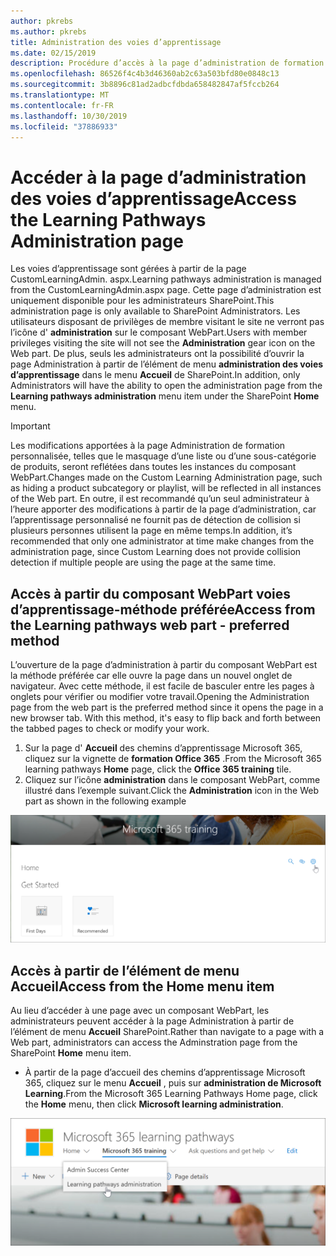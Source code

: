 ```yaml
---
author: pkrebs
ms.author: pkrebs
title: Administration des voies d’apprentissage
ms.date: 02/15/2019
description: Procédure d’accès à la page d’administration de formation personnalisée à partir du composant WebPart ou du menu
ms.openlocfilehash: 86526f4c4b3d46360ab2c63a503bfd80e0848c13
ms.sourcegitcommit: 3b8896c81ad2adbcfdbda658482847af5fccb264
ms.translationtype: MT
ms.contentlocale: fr-FR
ms.lasthandoff: 10/30/2019
ms.locfileid: "37886933"
---
```

# <a name="access-the-learning-pathways-administration-page"></a><span data-ttu-id="9e4a5-103">Accéder à la page d’administration des voies d’apprentissage</span><span class="sxs-lookup"><span data-stu-id="9e4a5-103">Access the Learning Pathways Administration page</span></span>

<span data-ttu-id="9e4a5-104">Les voies d’apprentissage sont gérées à partir de la page CustomLearningAdmin. aspx.</span><span class="sxs-lookup"><span data-stu-id="9e4a5-104">Learning pathways administration is managed from the CustomLearningAdmin.aspx page.</span></span> <span data-ttu-id="9e4a5-105">Cette page d’administration est uniquement disponible pour les administrateurs SharePoint.</span><span class="sxs-lookup"><span data-stu-id="9e4a5-105">This administration page is only available to SharePoint Administrators.</span></span> <span data-ttu-id="9e4a5-106">Les utilisateurs disposant de privilèges de membre visitant le site ne verront pas l’icône d' **administration** sur le composant WebPart.</span><span class="sxs-lookup"><span data-stu-id="9e4a5-106">Users with member privileges visiting the site will not see the **Administration** gear icon on the Web part.</span></span> <span data-ttu-id="9e4a5-107">De plus, seuls les administrateurs ont la possibilité d’ouvrir la page Administration à partir de l’élément de menu **administration des voies d’apprentissage** dans le menu **Accueil** de SharePoint.</span><span class="sxs-lookup"><span data-stu-id="9e4a5-107">In addition, only Administrators will have the ability to open the administration page from the **Learning pathways administration** menu item under the SharePoint **Home** menu.</span></span> 

> [!IMPORTANT]
> <span data-ttu-id="9e4a5-108">Les modifications apportées à la page Administration de formation personnalisée, telles que le masquage d’une liste ou d’une sous-catégorie de produits, seront reflétées dans toutes les instances du composant WebPart.</span><span class="sxs-lookup"><span data-stu-id="9e4a5-108">Changes made on the Custom Learning Administration page, such as hiding a product subcategory or playlist, will be reflected in all instances of the Web part.</span></span> <span data-ttu-id="9e4a5-109">En outre, il est recommandé qu’un seul administrateur à l’heure apporter des modifications à partir de la page d’administration, car l’apprentissage personnalisé ne fournit pas de détection de collision si plusieurs personnes utilisent la page en même temps.</span><span class="sxs-lookup"><span data-stu-id="9e4a5-109">In addition, it’s recommended that only one administrator at time make changes from the administration page, since Custom Learning does not provide collision detection if multiple people are using the page at the same time.</span></span>  

## <a name="access-from-the-learning-pathways-web-part---preferred-method"></a><span data-ttu-id="9e4a5-110">Accès à partir du composant WebPart voies d’apprentissage-méthode préférée</span><span class="sxs-lookup"><span data-stu-id="9e4a5-110">Access from the Learning pathways web part - preferred method</span></span>
<span data-ttu-id="9e4a5-111">L’ouverture de la page d’administration à partir du composant WebPart est la méthode préférée car elle ouvre la page dans un nouvel onglet de navigateur. Avec cette méthode, il est facile de basculer entre les pages à onglets pour vérifier ou modifier votre travail.</span><span class="sxs-lookup"><span data-stu-id="9e4a5-111">Opening the Administration page from the web part is the preferred method since it opens the page in a new browser tab. With this method, it's easy to flip back and forth between the tabbed pages to check or modify your work.</span></span>  

1. <span data-ttu-id="9e4a5-112">Sur la page d' **Accueil** des chemins d’apprentissage Microsoft 365, cliquez sur la vignette de **formation Office 365** .</span><span class="sxs-lookup"><span data-stu-id="9e4a5-112">From the Microsoft 365 learning pathways **Home** page, click the **Office 365 training** tile.</span></span>
2. <span data-ttu-id="9e4a5-113">Cliquez sur l’icône **administration** dans le composant WebPart, comme illustré dans l’exemple suivant.</span><span class="sxs-lookup"><span data-stu-id="9e4a5-113">Click the **Administration** icon in the Web part as shown in the following example</span></span>  

![CG-adminaccbtn. png](media/cg-adminaccbtn.png)

## <a name="access-from-the-home-menu-item"></a><span data-ttu-id="9e4a5-115">Accès à partir de l’élément de menu Accueil</span><span class="sxs-lookup"><span data-stu-id="9e4a5-115">Access from the Home menu item</span></span>
<span data-ttu-id="9e4a5-116">Au lieu d’accéder à une page avec un composant WebPart, les administrateurs peuvent accéder à la page Administration à partir de l’élément de menu **Accueil** SharePoint.</span><span class="sxs-lookup"><span data-stu-id="9e4a5-116">Rather than navigate to a page with a Web part, administrators can access the Adminstration page from the SharePoint **Home** menu item.</span></span> 

- <span data-ttu-id="9e4a5-117">À partir de la page d’accueil des chemins d’apprentissage Microsoft 365, cliquez sur le menu **Accueil** , puis sur **administration de Microsoft Learning**.</span><span class="sxs-lookup"><span data-stu-id="9e4a5-117">From the Microsoft 365 Learning Pathways Home page, click the **Home** menu, then click **Microsoft learning administration**.</span></span>

![CG-adminaccmenu. png](media/cg-adminaccmenu.png)